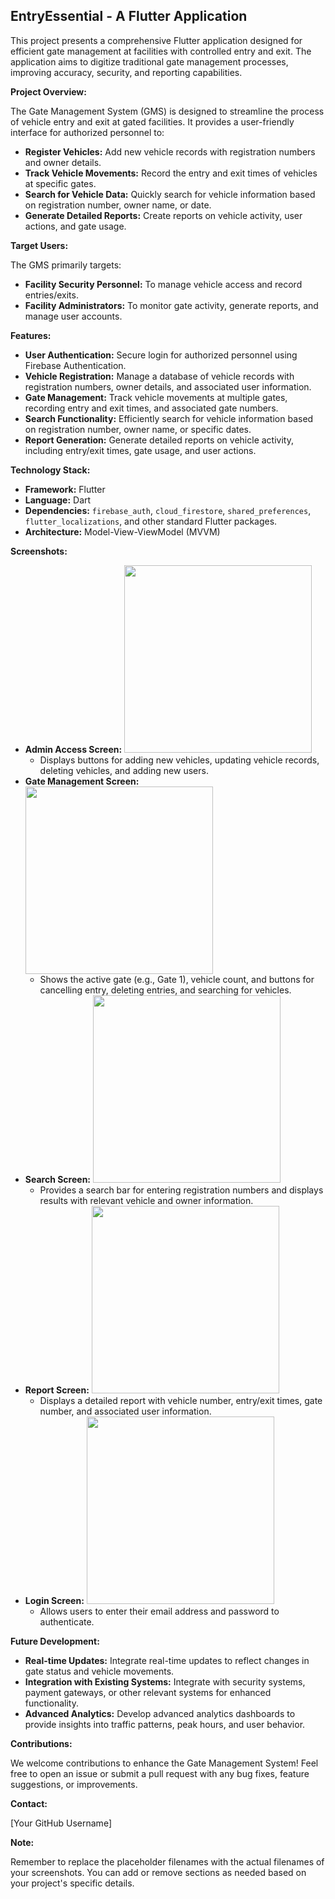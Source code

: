 ## EntryEssential - A Flutter Application

This project presents a comprehensive Flutter application designed for efficient gate management at facilities with controlled entry and exit. The application aims to digitize traditional gate management processes, improving accuracy, security, and reporting capabilities.

**Project Overview:**

The Gate Management System (GMS) is designed to streamline the process of vehicle entry and exit at gated facilities. It provides a user-friendly interface for authorized personnel to:

* **Register Vehicles:** Add new vehicle records with registration numbers and owner details.
* **Track Vehicle Movements:**  Record the entry and exit times of vehicles at specific gates.
* **Search for Vehicle Data:** Quickly search for vehicle information based on registration number, owner name, or date.
* **Generate Detailed Reports:** Create reports on vehicle activity, user actions, and gate usage.

**Target Users:**

The GMS primarily targets:

* **Facility Security Personnel:** To manage vehicle access and record entries/exits.
* **Facility Administrators:** To monitor gate activity, generate reports, and manage user accounts.

**Features:**

* **User Authentication:** Secure login for authorized personnel using Firebase Authentication.
* **Vehicle Registration:**  Manage a database of vehicle records with registration numbers, owner details, and associated user information.
* **Gate Management:** Track vehicle movements at multiple gates, recording entry and exit times, and associated gate numbers.
* **Search Functionality:**  Efficiently search for vehicle information based on registration number, owner name, or specific dates.
* **Report Generation:** Generate detailed reports on vehicle activity, including entry/exit times, gate usage, and user actions.

**Technology Stack:**

* **Framework:** Flutter
* **Language:** Dart
* **Dependencies:** `firebase_auth`, `cloud_firestore`, `shared_preferences`, `flutter_localizations`, and other standard Flutter packages.
* **Architecture:** Model-View-ViewModel (MVVM)

**Screenshots:**

* **Admin Access Screen:** <img src="admin_access_screen.png" width="300"> 
    * Displays buttons for adding new vehicles, updating vehicle records, deleting vehicles, and adding new users.
* **Gate Management Screen:** <img src="gate_1_screen.png" width="300">
    * Shows the active gate (e.g., Gate 1), vehicle count, and buttons for cancelling entry, deleting entries, and searching for vehicles.
* **Search Screen:** <img src="search_screen.png" width="300">
    * Provides a search bar for entering registration numbers and displays results with relevant vehicle and owner information. 
* **Report Screen:** <img src="report_screen.png" width="300">
    * Displays a detailed report with vehicle number, entry/exit times, gate number, and associated user information.
* **Login Screen:** <img src="login_screen.png" width="300">
    * Allows users to enter their email address and password to authenticate.

**Future Development:**

* **Real-time Updates:** Integrate real-time updates to reflect changes in gate status and vehicle movements.
* **Integration with Existing Systems:**  Integrate with security systems, payment gateways, or other relevant systems for enhanced functionality.
* **Advanced Analytics:**  Develop advanced analytics dashboards to provide insights into traffic patterns, peak hours, and user behavior.

**Contributions:**

We welcome contributions to enhance the Gate Management System! Feel free to open an issue or submit a pull request with any bug fixes, feature suggestions, or improvements.

**Contact:**

[Your GitHub Username]

**Note:**

Remember to replace the placeholder filenames with the actual filenames of your screenshots. You can add or remove sections as needed based on your project's specific details. 
